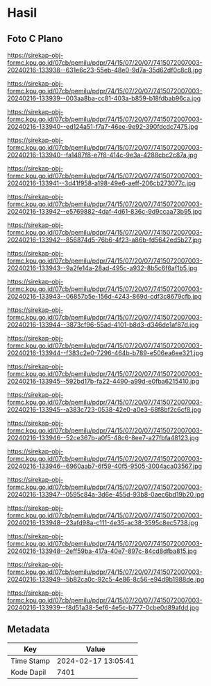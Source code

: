 # Hasil

## Foto C Plano

https://sirekap-obj-formc.kpu.go.id/07cb/pemilu/pdpr/74/15/07/20/07/7415072007003-20240216-133938--631e6c23-55eb-48e0-9d7a-35d62df0c8c8.jpg

https://sirekap-obj-formc.kpu.go.id/07cb/pemilu/pdpr/74/15/07/20/07/7415072007003-20240216-133939--003aa8ba-cc81-403a-b859-b18fdbab96ca.jpg

https://sirekap-obj-formc.kpu.go.id/07cb/pemilu/pdpr/74/15/07/20/07/7415072007003-20240216-133940--ed124a51-f7a7-46ee-9e92-390fdcdc7475.jpg

https://sirekap-obj-formc.kpu.go.id/07cb/pemilu/pdpr/74/15/07/20/07/7415072007003-20240216-133940--fa1487f8-e7f8-414c-9e3a-4288cbc2c87a.jpg

https://sirekap-obj-formc.kpu.go.id/07cb/pemilu/pdpr/74/15/07/20/07/7415072007003-20240216-133941--3d41f958-a198-49e6-aeff-206cb273077c.jpg

https://sirekap-obj-formc.kpu.go.id/07cb/pemilu/pdpr/74/15/07/20/07/7415072007003-20240216-133942--e5769882-4daf-4d61-836c-9d9ccaa73b95.jpg

https://sirekap-obj-formc.kpu.go.id/07cb/pemilu/pdpr/74/15/07/20/07/7415072007003-20240216-133942--856874d5-76b6-4f23-a86b-fd5642ed5b27.jpg

https://sirekap-obj-formc.kpu.go.id/07cb/pemilu/pdpr/74/15/07/20/07/7415072007003-20240216-133943--9a2fe14a-28ad-495c-a932-8b5c6f6af1b5.jpg

https://sirekap-obj-formc.kpu.go.id/07cb/pemilu/pdpr/74/15/07/20/07/7415072007003-20240216-133943--06857b5e-156d-4243-869d-cdf3c8679cfb.jpg

https://sirekap-obj-formc.kpu.go.id/07cb/pemilu/pdpr/74/15/07/20/07/7415072007003-20240216-133944--3873cf96-55ad-4101-b8d3-d346de1af87d.jpg

https://sirekap-obj-formc.kpu.go.id/07cb/pemilu/pdpr/74/15/07/20/07/7415072007003-20240216-133944--f383c2e0-7296-464b-b789-e506ea6ee321.jpg

https://sirekap-obj-formc.kpu.go.id/07cb/pemilu/pdpr/74/15/07/20/07/7415072007003-20240216-133945--592bd17b-fa22-4490-a99d-e0fba6215410.jpg

https://sirekap-obj-formc.kpu.go.id/07cb/pemilu/pdpr/74/15/07/20/07/7415072007003-20240216-133945--a383c723-0538-42e0-a0e3-68f8bf2c6cf8.jpg

https://sirekap-obj-formc.kpu.go.id/07cb/pemilu/pdpr/74/15/07/20/07/7415072007003-20240216-133946--52ce367b-a0f5-48c6-8ee7-a27fbfa48123.jpg

https://sirekap-obj-formc.kpu.go.id/07cb/pemilu/pdpr/74/15/07/20/07/7415072007003-20240216-133946--6960aab7-6f59-40f5-9505-3004aca03567.jpg

https://sirekap-obj-formc.kpu.go.id/07cb/pemilu/pdpr/74/15/07/20/07/7415072007003-20240216-133947--0595c84a-3d6e-455d-93b8-0aec6bd19b20.jpg

https://sirekap-obj-formc.kpu.go.id/07cb/pemilu/pdpr/74/15/07/20/07/7415072007003-20240216-133948--23afd98a-c111-4e35-ac38-3595c8ec5738.jpg

https://sirekap-obj-formc.kpu.go.id/07cb/pemilu/pdpr/74/15/07/20/07/7415072007003-20240216-133948--2eff59ba-417a-40e7-897c-84cd8dfba815.jpg

https://sirekap-obj-formc.kpu.go.id/07cb/pemilu/pdpr/74/15/07/20/07/7415072007003-20240216-133949--5b82ca0c-92c5-4e86-8c56-e94d9b1988de.jpg

https://sirekap-obj-formc.kpu.go.id/07cb/pemilu/pdpr/74/15/07/20/07/7415072007003-20240216-133939--f8d51a38-5ef6-4e5c-b777-0cbe0d89afdd.jpg


## Metadata

| Key        | Value               |
| ---------- | ------------------- |
| Time Stamp | 2024-02-17 13:05:41 |
| Kode Dapil | 7401                |



